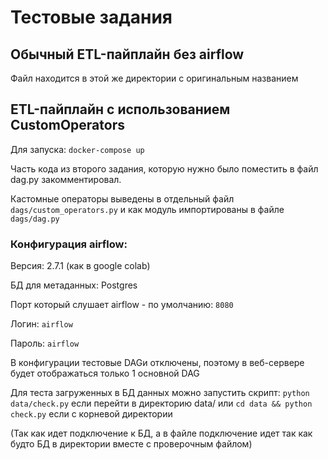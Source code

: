# Тестовые задания

## Обычный ETL-пайплайн без airflow

Файл находится в этой же директории с оригинальным названием

## ETL-пайплайн с использованием CustomOperators

Для запуска: `docker-compose up`

Часть кода из второго задания, которую нужно было поместить в файл dag.py закомментировал.

Кастомные операторы выведены в отдельный файл `dags/custom_operators.py` и как модуль импортированы в файле `dags/dag.py`

### Конфигурация airflow:

Версия: 2.7.1 (как в google colab)

БД для метаданных: Postgres

Порт который слушает airflow - по умолчанию: `8080`

Логин: `airflow`

Пароль: `airflow`

В конфигурации тестовые DAGи отключены, поэтому в веб-сервере будет отображаться только 1 основной DAG

Для теста загруженных в БД данных можно запустить скрипт:
`python data/check.py` если перейти в директорию data/
или
`cd data && python check.py` если с корневой директории

(Так как идет подключение к БД, а в файле подключение идет так как будто БД в директории вместе с проверочным файлом)
